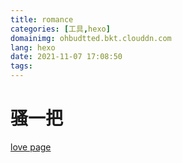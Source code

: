 ```yaml
---
title: romance
categories: [工具,hexo]
domainimg: ohbudtted.bkt.clouddn.com
lang: hexo
date: 2021-11-07 17:08:50
tags:
---
```

# 骚一把 
<a href="/self/love/index.html" target="_blank">love page</a>

